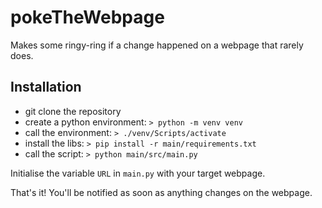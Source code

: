# pokeTheWebpage
Makes some ringy-ring if a change happened on a webpage that rarely does.


## Installation
- git clone the repository
- create a python environment: `> python -m venv venv`
- call the environment: `> ./venv/Scripts/activate`
- install the libs: `> pip install -r main/requirements.txt`
- call the script: `> python main/src/main.py`

Initialise the variable `URL` in `main.py` with your target webpage.

That's it! You'll be notified as soon as anything changes on the webpage.

